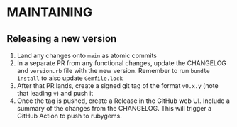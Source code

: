 # MAINTAINING

## Releasing a new version

1. Land any changes onto `main` as atomic commits
1. In a separate PR from any functional changes, update the CHANGELOG and `version.rb` file with the new version. Remember to run `bundle install` to also update `Gemfile.lock`
1. After that PR lands, create a signed git tag of the format `v0.x.y` (note that leading `v`) and push it
1. Once the tag is pushed, create a Release in the GitHub web UI. Include a summary of the changes from the CHANGELOG. This will trigger a GitHub Action to push to rubygems.
